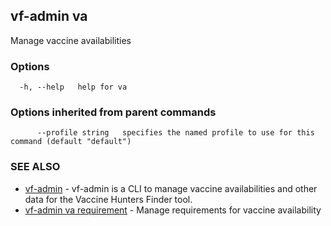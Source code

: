 ## vf-admin va

Manage vaccine availabilities

### Options

```
  -h, --help   help for va
```

### Options inherited from parent commands

```
      --profile string   specifies the named profile to use for this command (default "default")
```

### SEE ALSO

* [vf-admin](vf-admin.md)	 - vf-admin is a CLI to manage vaccine availabilities and other data for the Vaccine Hunters Finder tool.
* [vf-admin va requirement](vf-admin_va_requirement.md)	 - Manage requirements for vaccine availability

